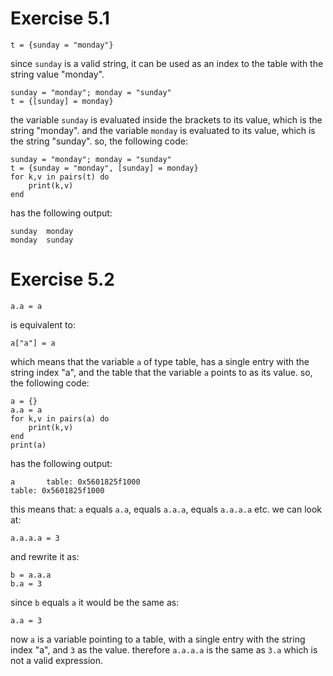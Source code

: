 # Exercise 5.1
```
t = {sunday = "monday"}
```
since `sunday` is a valid string, it can be used as an index to the table with the string value "monday".
```
sunday = "monday"; monday = "sunday"
t = {[sunday] = monday}
```
the variable `sunday` is evaluated inside the brackets to its value, which is the string "monday".
and the variable `monday` is evaluated to its value, which is the string "sunday".
so, the following code:
```
sunday = "monday"; monday = "sunday"
t = {sunday = "monday", [sunday] = monday}
for k,v in pairs(t) do
    print(k,v)
end
```
has the following output:
```
sunday  monday
monday  sunday
```

# Exercise 5.2
```
a.a = a 
```
is equivalent to:
```
a["a"] = a
```
which means that the variable `a` of type table, has a single entry with the string index "a",
and the table that the variable `a` points to as its value.
so, the following code:
```
a = {} 
a.a = a
for k,v in pairs(a) do
    print(k,v)
end
print(a)
```
has the following output:
```
a       table: 0x5601825f1000
table: 0x5601825f1000
```
this means that:
`a` equals `a.a`, equals `a.a.a`, equals `a.a.a.a` etc.
we can look at:
```
a.a.a.a = 3
```
and rewrite it as:
```
b = a.a.a
b.a = 3
```
since `b` equals `a` it would be the same as:
```
a.a = 3
```
now `a` is a variable pointing to a table, with a single entry with the string index "a",
and `3` as the value. therefore `a.a.a.a` is the same as `3.a` which is not a valid expression.


